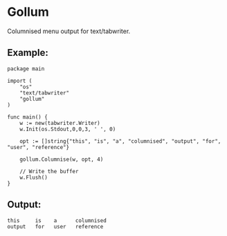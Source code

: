 # Gollum
Columnised menu output for text/tabwriter.

## Example:

```
package main

import (
	"os"
	"text/tabwriter"
	"gollum"
)

func main() {
	w := new(tabwriter.Writer)
	w.Init(os.Stdout,0,0,3, ' ', 0)

	opt := []string{"this", "is", "a", "columnised", "output", "for", "user", "reference"}

	gollum.Columnise(w, opt, 4)

	// Write the buffer
	w.Flush()
}
```

## Output:

```
this     is    a      columnised   
output   for   user   reference    
```


